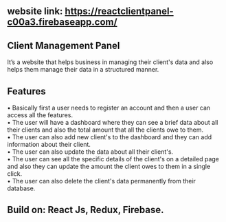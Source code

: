 ## website link: https://reactclientpanel-c00a3.firebaseapp.com/

## Client Management Panel<br/>
It’s a website that helps business in managing their client's data and also helps them manage their data in a structured manner.
## Features
•	Basically first a user needs to register an account and then a user can access all the features.<br/>
•	The user will have a dashboard where they can see a brief data about all their clients and also the total amount that all the clients owe to them.<br/>
•	The user can also add new client's to the dashboard and they can add information about their client.<br/>
•	The user can also update the data about all their client's.<br/>
•	The user can see all the specific details of the client's on a detailed page and also they can update the amount the client owes to them in a single click.<br/>
•	The user can also delete the client's data permanently from their database.<br/>

## Build on: React Js, Redux, Firebase.
